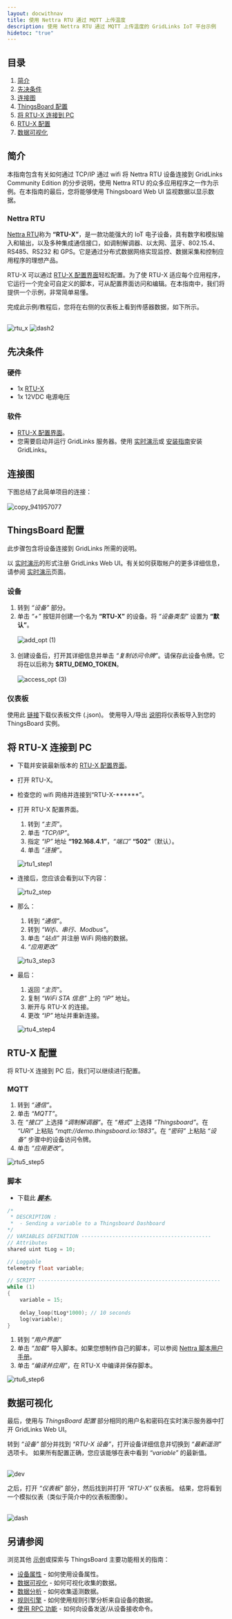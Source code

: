 ```yaml
---
layout: docwithnav
title: 使用 Nettra RTU 通过 MQTT 上传温度
description: 使用 Nettra RTU 通过 MQTT 上传温度的 GridLinks IoT 平台示例
hidetoc: "true"
---
```


## 目录
1. [简介](#introduction)
3. [先决条件](#prerequisites)
4. [连接图](#connection_diagram)
5. [ThingsBoard 配置](#tb_configuration)
6. [将 RTU-X 连接到 PC](#connection_pc)
7. [RTU-X 配置](#rtu_configuration)
8. [数据可视化](#data_visualization)

## 简介

本指南包含有关如何通过 TCP/IP 通过 wifi 将 Nettra RTU 设备连接到 GridLinks Community Edition 的分步说明，使用 Nettra RTU 的众多应用程序之一作为示例。在本指南的最后，您将能够使用 Thingsboard Web UI 监视数据以显示数据。

### Nettra RTU
[Nettra RTU](https://nettra.tech)称为 **“RTU-X”**，是一款功能强大的 IoT 电子设备，具有数字和模拟输入和输出，以及多种集成通信接口，如调制解调器、以太网、蓝牙、802.15.4、RS485、RS232 和 GPS。它是通过分布式数据网络实现监控、数据采集和控制应用程序的理想产品。

RTU-X 可以通过 [RTU-X 配置界面](http://wiki.nettra.tech/en/downloads)轻松配置。为了使 RTU-X 适应每个应用程序，它运行一个完全可自定义的脚本，可从配置界面访问和编辑。在本指南中，我们将提供一个示例，非常简单易懂。

完成此示例/教程后，您将在右侧的仪表板上看到传感器数据，如下所示。
<br><br>

![rtu_x](https://user-images.githubusercontent.com/61634031/133831823-b6e2420e-5669-433a-a3fa-54b506ab24b9.png) ![dash2](https://user-images.githubusercontent.com/61634031/134074200-5063cd05-6091-4f36-90a3-91771373bd65.png)


## 先决条件


### 硬件

 - 1x [RTU-X](https://nettra.tech)
 - 1x 12VDC 电源电压

### 软件
 - [RTU-X 配置界面](http://wiki.nettra.tech/en/downloads)。
 - 您需要启动并运行 GridLinks 服务器。使用 [实时演示](https://thingsboard.io/docs/user-guide/install/installation-options/?ceInstallType=liveDemo)或 [安装指南](https://thingsboard.io/docs/user-guide/install/ubuntu/)安装 GridLinks。

## 连接图

下图总结了此简单项目的连接：
<br><br>
![copy_941957077](https://user-images.githubusercontent.com/61634031/133837072-8340491f-ea35-4204-91e1-7d513641d7bb.png)

## ThingsBoard 配置

此步骤包含将设备连接到 GridLinks 所需的说明。

以 [实时演示](https://demo.thingsboard.io/signup)的形式注册 GridLinks Web UI。有关如何获取帐户的更多详细信息，请参阅 [实时演示](https://thingsboard.io/docs/user-guide/install/installation-options/?ceInstallType=liveDemo)页面。

### 设备

1. 转到 *“设备”* 部分。
2. 单击 *“+”* 按钮并创建一个名为 **“RTU-X”** 的设备。将 *“设备类型”* 设置为 **“默认”**。
<br><br>
![add_opt (1)](https://user-images.githubusercontent.com/61634031/133840783-8b605dfd-3a50-430b-bb63-a8244a53cad9.png)
<br><br>
3. 创建设备后，打开其详细信息并单击 *“复制访问令牌”*。请保存此设备令牌。它将在以后称为 **$RTU_DEMO_TOKEN**。
<br><br>
![access_opt (3)](https://user-images.githubusercontent.com/61634031/133840798-1ea7dc07-c157-4fda-ab1c-9ecb0bba1bb8.png)

### 仪表板

使用此 [链接](/docs/samples/nettrartu-x/resources/rtu_x_dashboard.json)下载仪表板文件 (.json)。
使用导入/导出 [说明](https://thingsboard.io/docs/user-guide/dashboards/#import-dashboard)将仪表板导入到您的 ThingsBoard 实例。

## 将 RTU-X 连接到 PC

 - 下载并安装最新版本的 [RTU-X 配置界面](http://wiki.nettra.tech/en/downloads)。

 - 打开 RTU-X。

 - 检查您的 wifi 网络并连接到“RTU-X-******”。

 - 打开 RTU-X 配置界面。

   1. 转到 *“主页”*。
   2. 单击 *“TCP/IP”*。
   4. 指定 *“IP”* 地址 **“192.168.4.1”**，*“端口”* **“502”**（默认）。
   5. 单击 *“连接”*。

   ![rtu1_step1](https://user-images.githubusercontent.com/61634031/134022796-78e22a93-5f03-4c9f-80bb-c129814b349a.png)

 - 连接后，您应该会看到以下内容：

   ![rtu2_step](https://user-images.githubusercontent.com/61634031/133849616-2b64bd94-8b5e-49d8-b9fc-a909b8d0cf3e.png)
  
 - 那么：
   1. 转到 *“通信”*。
   2. 转到 *“Wifi、串行、Modbus”*。
   3. 单击 *“站点”* 并注册 WiFi 网络的数据。
   4. *“应用更改”*
   
   ![rtu3_step3](https://user-images.githubusercontent.com/61634031/134022912-8dcbe19c-986f-4fa7-8231-823564262343.png)
   
 - 最后：
   1. 返回 *“主页”*。
   2. 复制 *“WiFi STA 信息”* 上的 *“IP”* 地址。
   3. 断开与 RTU-X 的连接。
   4. 更改 *“IP”* 地址并重新连接。

   ![rtu4_step4](https://user-images.githubusercontent.com/61634031/134022869-f1ec2a5b-dfee-4571-96a4-7fd1fcd81778.png)

## RTU-X 配置

将 RTU-X 连接到 PC 后，我们可以继续进行配置。

### MQTT

1. 转到 *“通信”*。
2. 单击 *“MQTT”*。
3. 在 *“接口”* 上选择 *“调制解调器”*。在 *“格式”* 上选择 *“Thingsboard”*。在 *“URI”* 上粘贴 *“mqtt://demo.thingsboard.io:1883”*。在 *“密码”* 上粘贴 *“设备”* 步骤中的设备访问令牌。
4. 单击 *“应用更改”*。

![rtu5_step5](https://user-images.githubusercontent.com/61634031/134028854-17b5d9c8-c807-4b3b-a557-00ea5b25d7ac.png)

### 脚本

 - 下载此 [***脚本***](/docs/samples/nettrartu-x/resources/rtu_x_script.json)。

```c
/*
 * DESCRIPTION :
 *	- Sending a variable to a Thingsboard Dashboard
*/
// VARIABLES DEFINITION ------------------------------------------
// Attributes
shared uint tLog = 10;

// Loggable
telemetry float variable;

// SCRIPT -----------------------------------------------------------
while (1)
{
    variable = 15;
	
    delay_loop(tLog*1000); // 10 seconds
    log(variable);
}
```

1. 转到 *“用户界面”*
2. 单击 *“加载”* 导入脚本。如果您想制作自己的脚本，可以参阅 [Nettra 脚本用户手册](http://wiki.nettra.tech/en/script)。
3. 单击 *“编译并应用”*，在 RTU-X 中编译并保存脚本。

![rtu6_step6](https://user-images.githubusercontent.com/61634031/134028433-e7412285-9f4e-4d67-9f3c-80879f99191f.png)

## 数据可视化

最后，使用与 *ThingsBoard 配置* 部分相同的用户名和密码在实时演示服务器中打开 GridLinks Web UI。

转到 *“设备”* 部分并找到 *“RTU-X 设备”*，打开设备详细信息并切换到 *“最新遥测”* 选项卡。
如果所有配置正确，您应该能够在表中看到 *“variable”* 的最新值。<br><br>

![dev](https://user-images.githubusercontent.com/61634031/134029353-d4d80304-0396-4a10-b313-02a249300280.png)

之后，打开 *“仪表板”* 部分，然后找到并打开 *“RTU-X”* 仪表板。
结果，您将看到一个模拟仪表（类似于简介中的仪表板图像）。<br><br>

![dash](https://user-images.githubusercontent.com/61634031/134030076-19fd80de-38fd-4114-b1f1-221f61756782.png)

## 另请参阅

浏览其他 [示例](https://thingsboard.io/docs/samples/)或探索与 ThingsBoard 主要功能相关的指南：

 - [设备属性](https://thingsboard.io/docs/user-guide/attributes/) - 如何使用设备属性。
 - [数据可视化](https://thingsboard.io/docs/guides/#AnchorIDDataVisualization) - 如何可视化收集的数据。
 - [数据分析](https://thingsboard.io/docs/guides/#AnchorIDDataAnalytics) - 如何收集遥测数据。
 - [规则引擎](https://thingsboard.io/docs/user-guide/rule-engine-2-0/re-getting-started/) - 如何使用规则引擎分析来自设备的数据。
 - [使用 RPC 功能](https://thingsboard.io/docs/user-guide/rule-engine-2-0/tutorials/rpc-request-tutorial/) - 如何向设备发送/从设备接收命令。